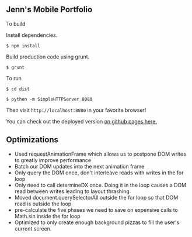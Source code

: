 ## Jenn's Mobile Portfolio

To build

Install dependencies.

`$ npm install`

Build production code using grunt.

`$ grunt`

To run

`$ cd dist`

`$ python -m SimpleHTTPServer 8080`

Then visit `http://localhost:8080` in your favorite browser!

You can check out the deployed version [on github pages here.](http://jgillesp.github.io/frontend-nanodegree-mobile-portfolio)

## Optimizations

* Used requestAnimationFrame which allows us to postpone DOM writes to greatly improve performance
* Batch our DOM updates into the next animation frame
* Only query the DOM once, don't interleave reads with writes in the for loop
* Only need to call determineDX once. Doing it in the loop causes a DOM read between writes leading to layout thrashing.
* Moved document.querySelectorAll outside the for loop so that DOM read is outside the loop
* pre-calculate the five phases we need to save on expensive calls to Math.sin inside the for loop
* Optimized to only create enough background pizzas to fill the user's current screen.